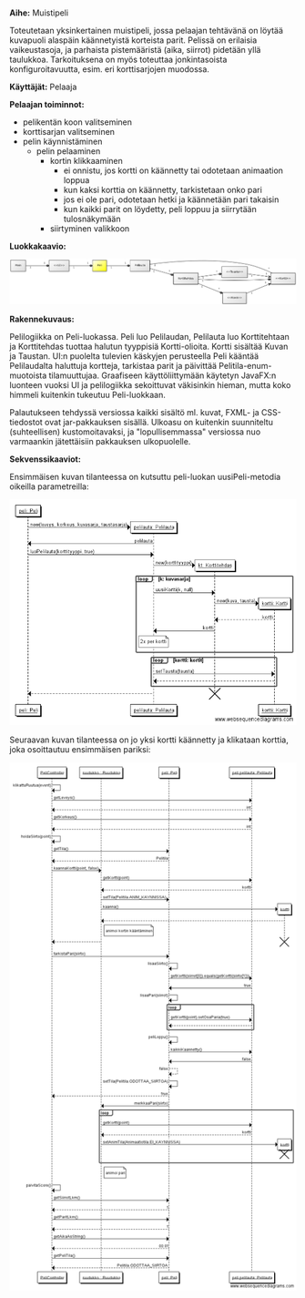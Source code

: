 ###
**Aihe:** Muistipeli

Toteutetaan yksinkertainen muistipeli, jossa pelaajan tehtävänä on löytää kuvapuoli alaspäin käännetyistä korteista parit. Pelissä on erilaisia vaikeustasoja, ja parhaista pistemääristä (aika, siirrot) pidetään yllä taulukkoa. Tarkoituksena on myös toteuttaa jonkintasoista konfiguroitavuutta, esim. eri korttisarjojen muodossa.

**Käyttäjät:** Pelaaja

**Pelaajan toiminnot:** 

* pelikentän koon valitseminen
* korttisarjan valitseminen
* pelin käynnistäminen
  * pelin pelaaminen
    * kortin klikkaaminen
      * ei onnistu, jos kortti on käännetty tai odotetaan animaation loppua
      * kun kaksi korttia on käännetty, tarkistetaan onko pari
      * jos ei ole pari, odotetaan hetki ja käännetään pari takaisin
      * kun kaikki parit on löydetty, peli loppuu ja siirrytään tulosnäkymään
    * siirtyminen valikkoon

**Luokkakaavio:**

![Luokkakaavio](luokkakaavio.png)

**Rakennekuvaus:**

Pelilogiikka on Peli-luokassa. Peli luo Pelilaudan, Pelilauta luo Korttitehtaan ja Korttitehdas tuottaa halutun tyyppisiä Kortti-olioita. Kortti sisältää Kuvan ja Taustan. UI:n puolelta tulevien käskyjen perusteella Peli kääntää Pelilaudalta haluttuja kortteja, tarkistaa parit ja päivittää Pelitila-enum-muotoista tilamuuttujaa.
Graafiseen käyttöliittymään käytetyn JavaFX:n luonteen vuoksi UI ja pelilogiikka sekoittuvat väkisinkin hieman, mutta koko himmeli kuitenkin tukeutuu Peli-luokkaan.

Palautukseen tehdyssä versiossa kaikki sisältö ml. kuvat, FXML- ja CSS-tiedostot ovat jar-pakkauksen sisällä. Ulkoasu on kuitenkin suunniteltu (suhteellisen) kustomoitavaksi, ja "lopullisemmassa" versiossa nuo varmaankin jätettäisiin pakkauksen ulkopuolelle.

**Sekvenssikaaviot:**

Ensimmäisen kuvan tilanteessa on kutsuttu peli-luokan uusiPeli-metodia oikeilla parametreilla:

![Sekvenssikaavio 1](sekvenssi1.png)

Seuraavan kuvan tilanteessa on jo yksi kortti käännetty ja klikataan korttia, joka osoittautuu ensimmäisen pariksi:

![Sekvenssikaavio 2](sekvenssi2.png)
